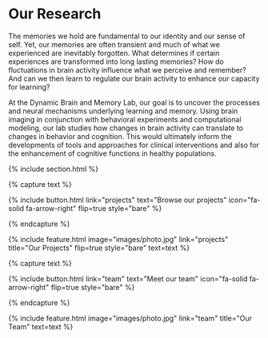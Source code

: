 ---
---

# Our Research

The memories we hold are fundamental to our identity and our sense of self. Yet, our memories are often transient and much of what we experienced are inevitably forgotten. What determines if certain experiences are transformed into long lasting memories? How do fluctuations in brain activity influence what we perceive and remember? And can we then  learn to regulate our brain activity to enhance our capacity for learning?

At the Dynamic Brain and Memory Lab, our goal is to uncover the processes and neural mechanisms underlying learning and memory. Using brain imaging in conjunction with behavioral experiments and computational modeling, our lab studies how changes in brain activity can translate to changes in behavior and cognition. This would ultimately inform the developments of tools and approaches for clinical interventions and also for the enhancement of cognitive functions in healthy populations.

{% include section.html %}

{% capture text %}


{%
  include button.html
  link="projects"
  text="Browse our projects"
  icon="fa-solid fa-arrow-right"
  flip=true
  style="bare"
%}

{% endcapture %}

{%
  include feature.html
  image="images/photo.jpg"
  link="projects"
  title="Our Projects"
  flip=true
  style="bare"
  text=text
%}

{% capture text %}


{%
  include button.html
  link="team"
  text="Meet our team"
  icon="fa-solid fa-arrow-right"
  flip=true
  style="bare"
%}

{% endcapture %}

{%
  include feature.html
  image="images/photo.jpg"
  link="team"
  title="Our Team"
  text=text
%}
